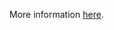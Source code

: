 More information [here](https://docs.prismacloud.io/en/enterprise-edition/policy-reference/azure-policies/azure-general-policies/ensure-that-key-vault-secrets-have-content-type-set).

